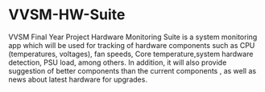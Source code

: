 # VVSM-HW-Suite
 VVSM Final Year Project
Hardware Monitoring Suite is a system monitoring app which will be used 
for tracking of hardware components such as CPU (temperatures, voltages),
fan speeds, Core temperature,system hardware detection, PSU load, among others.
In addition, it will also provide suggestion of better components than the current components
, as well as news about latest hardware for upgrades.
